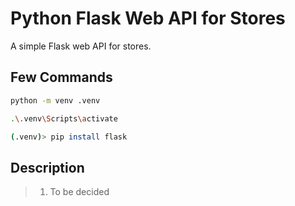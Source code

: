 # Python Flask Web API for Stores

A simple Flask web API for stores.

## Few Commands

```bash
python -m venv .venv

.\.venv\Scripts\activate

(.venv)> pip install flask
```

## Description

> 1. To be decided
